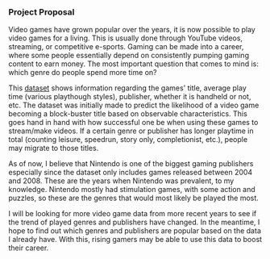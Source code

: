 ### Project Proposal

Video games have grown popular over the years, it is now possible to play video games for a living. This is usually done through YouTube videos, streaming, or competitive e-sports. Gaming can be made into a career, where some people essentially depend on consistently pumping gaming content to earn money. The most important question that comes to mind is: which genre do people spend more time on?

This [dataset](https://corgis-edu.github.io/corgis/csv/video_games/) shows information regarding the games' title, average play time (various playthough styles), publisher, whether it is handheld or not, etc. The dataset was initially made to predict the likelihood of a video game becoming a block-buster title based on observable characteristics. This goes hand in hand with how successful one be when using these games to stream/make videos. If a certain genre or publisher has longer playtime in total (counting leisure, speedrun, story only, completionist, etc.), people may migrate to those titles. 

As of now, I believe that Nintendo is one of the biggest gaming publishers especially since the dataset only includes games released between 2004 and 2008. These are the years when Nintendo was prevalent, to my knowledge. Nintendo mostly had stimulation games, with some action and puzzles, so these are the genres that would most likely be played the most.

I will be looking for more video game data from more recent years to see if the trend of played genres and publishers have changed. In the meantime, I hope to find out which genres and publishers are popular based on the data I already have. With this, rising gamers may be able to use this data to boost their career.
